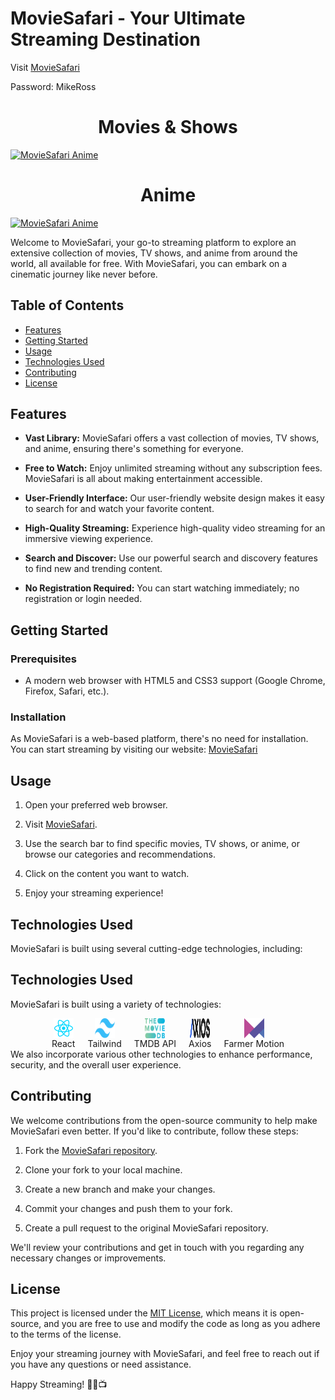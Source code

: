 # MovieSafari - Your Ultimate Streaming Destination

Visit [MovieSafari](https://www.moviesafaris.com)

Password: MikeRoss

<div style="text-align: center;">
  <h1>Movies & Shows</h1>
</div>

[![MovieSafari Anime](./public/ReadmeHero.png)](https://moviesafaris.com)

<div style="text-align: center;">
  <h1>Anime</h1>
</div>

[![MovieSafari Anime](/public/AnimeHomePage.png)](https://moviesafaris.com/Anime)

Welcome to MovieSafari, your go-to streaming platform to explore an extensive collection of movies, TV shows, and anime from around the world, all available for free. With MovieSafari, you can embark on a cinematic journey like never before.

## Table of Contents

- [Features](#features)
- [Getting Started](#getting-started)
- [Usage](#usage)
- [Technologies Used](#technologies-used)
- [Contributing](#contributing)
- [License](#license)

## Features

- **Vast Library:** MovieSafari offers a vast collection of movies, TV shows, and anime, ensuring there's something for everyone.

- **Free to Watch:** Enjoy unlimited streaming without any subscription fees. MovieSafari is all about making entertainment accessible.

- **User-Friendly Interface:** Our user-friendly website design makes it easy to search for and watch your favorite content.

- **High-Quality Streaming:** Experience high-quality video streaming for an immersive viewing experience.

- **Search and Discover:** Use our powerful search and discovery features to find new and trending content.

- **No Registration Required:** You can start watching immediately; no registration or login needed.

## Getting Started

### Prerequisites

- A modern web browser with HTML5 and CSS3 support (Google Chrome, Firefox, Safari, etc.).

### Installation

As MovieSafari is a web-based platform, there's no need for installation. You can start streaming by visiting our website: [MovieSafari](https://www.moviesafaris.com)

## Usage

1. Open your preferred web browser.

2. Visit [MovieSafari](https://www.moviesafari.com).

3. Use the search bar to find specific movies, TV shows, or anime, or browse our categories and recommendations.

4. Click on the content you want to watch.

5. Enjoy your streaming experience!

## Technologies Used

MovieSafari is built using several cutting-edge technologies, including:

## Technologies Used

MovieSafari is built using a variety of technologies:

<div style="display: flex;
      flex-direction: row;
      align-items: center;
      justify-content: center;
      width: 100%; gap:20px; flex-wrap: wrap;">
<!-- React -->
<div style="display: flex; flex-direction: column;align-items: center;">
  <img src="./public/icons/react.svg" alt="React" width="32" height="32"/>
 React
</div>
<!-- Tailwind -->
<div style="display: flex; flex-direction: column; align-items: center;">
  <img src="./public/icons/tailwindcss.svg" alt="tailwindcss" width="32" height="32"/>
  Tailwind 
</div>
<!-- TMDB API -->
<div style="display: flex; flex-direction: column; align-items: center;">
  <img src="./public/icons/tmdb.svg" alt="TMDB" width="32" height="32"/>
  TMDB API
</div>
<!-- Axios Fetch -->
<div style="display: flex; flex-direction: column; align-items: center;">
  <img src="./public/icons/axios.svg" alt="TMDB" width="32" height="32"/>
  Axios
</div>
<!-- FarmerMotion -->
<div style="display: flex; flex-direction: column; align-items: center;">
  <img src="./public/icons/framer-motion.svg" alt="TMDB" width="32" height="32"/>
  Farmer Motion
</div>
</div>
We also incorporate various other technologies to enhance performance, security, and the overall user experience.

## Contributing

We welcome contributions from the open-source community to help make MovieSafari even better. If you'd like to contribute, follow these steps:

1. Fork the [MovieSafari repository](https://github.com/YotamOfri/MovieSafari).

2. Clone your fork to your local machine.

3. Create a new branch and make your changes.

4. Commit your changes and push them to your fork.

5. Create a pull request to the original MovieSafari repository.

We'll review your contributions and get in touch with you regarding any necessary changes or improvements.

## License

This project is licensed under the [MIT License](LICENSE), which means it is open-source, and you are free to use and modify the code as long as you adhere to the terms of the license.

Enjoy your streaming journey with MovieSafari, and feel free to reach out if you have any questions or need assistance.

Happy Streaming! 🍿🎥📺
